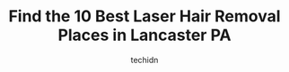 ---
layout: ampstory
image: https://i0.wp.com/www.depkes.org/wp-content/uploads/2023/06/laser-hair-removal-0-in-lancaster-pa-1685821751.jpeg?resize=640,853
author: techidn
featured: false
description: Discover the impressive array of Laser Hair Removal options in Lancaster PA, where you can find 10 of the largest Laser Hair Removal establishments in the area. From renowned classics to hid
title: Find the 10 Best Laser Hair Removal Places in Lancaster PA
cover:
   title: Find the 10 Best Laser Hair Removal Places in Lancaster PA
   subtitle: Rickpate
   background: https://www.depkes.org/wp-content/uploads/2023/06/laser-hair-removal-0-in-lancaster-pa-1685821751.jpeg

pages: 
 - layout: thirds
   top: <h1>#1 Bella Medspa</h1>
   bottom: "<p>Extremely friendly staff however results of hair removal is minimal. I completed 3 sessions of which my first session was at a different company.  Since switching to Bell</p>"
   background: https://www.depkes.org/wp-content/uploads/2023/06/laser-hair-removal-1-in-lancaster-pa-1685821752.jpeg
   backgroundblur: true
 - layout: thirds
   top: <h1>#2 Cameo Skin and Body Wellness</h1>
   bottom: "<p>I am so happy with all services Ive received from Cameo! Every experience from front desk to services with Kim and Megan have been great. They always take time to list</p>"
   background: https://www.depkes.org/wp-content/uploads/2023/06/laser-hair-removal-2-in-lancaster-pa-1685821752.png
   cta:
      link: https://www.depkes.org/blog/find-the-10-best-laser-hair-removal-places-in-lancaster-pa/
      text: Find the 10 Best Laser Hair Removal Places in Lancaster PA
 - layout: thirds
   top: <h1>#3 Face Forward Skin Care Center</h1>
   bottom: "<p>2953 Columbia Ave, Lancaster, PA 17603, United States</p>"
   background: https://www.depkes.org/wp-content/uploads/2023/06/laser-hair-removal-3-in-lancaster-pa-1685821753.jpeg
   cta:
      link: https://www.depkes.org/blog/find-the-10-best-laser-hair-removal-places-in-lancaster-pa/
      text: Find the 10 Best Laser Hair Removal Places in Lancaster PA
 - layout: thirds
   top: <h1>#4 Ideal Image Lancaster</h1>
   bottom: "<p>1571 Fruitville Pike Ste 2, Lancaster, PA 17601, United States</p>"
   background: https://images.unsplash.com/photo-1531169509526-f8f1fdaa4a67?ixlib=rb-4.0.3&ixid=MnwxMjA3fDB8MHxwaG90by1wYWdlfHx8fGVufDB8fHx8&auto=format&fit=crop&w=640&h=853&q=80
   cta:
      link: https://www.depkes.org/blog/find-the-10-best-laser-hair-removal-places-in-lancaster-pa/
      text: Find the 10 Best Laser Hair Removal Places in Lancaster PA
 - layout: thirds
   top: <h1>#5 Blossom Med Spa On Queen</h1>
   bottom: "<p>101 N Queen St Suite 93, Lancaster, PA 17603, United States</p>"
   background: https://plus.unsplash.com/premium_photo-1664640458616-3c74f8cb4589?ixlib=rb-4.0.3&ixid=MnwxMjA3fDB8MHxwaG90by1wYWdlfHx8fGVufDB8fHx8&auto=format&fit=crop&w=640&h=853&q=80
   cta:
      link: https://www.depkes.org/blog/find-the-10-best-laser-hair-removal-places-in-lancaster-pa/
      text: Find the 10 Best Laser Hair Removal Places in Lancaster PA
 - layout: thirds
   top: <h1>#6 Jill & Bonnies Electrolysis and Laser</h1>
   bottom: "<p>2301 Harrisburg Pike Suite 204, Lancaster, PA 17601, United States</p>"
   background: https://images.unsplash.com/photo-1602536052359-ef94c21c5948?ixlib=rb-4.0.3&ixid=MnwxMjA3fDB8MHxwaG90by1wYWdlfHx8fGVufDB8fHx8&auto=format&fit=crop&w=640&h=853&q=80
   cta:
      link: https://www.depkes.org/blog/find-the-10-best-laser-hair-removal-places-in-lancaster-pa/
      text: Find the 10 Best Laser Hair Removal Places in Lancaster PA
 - layout: thirds
   top: <h1>#7 ND Advance Microblading & MedSpa</h1>
   bottom: "<p>1016 N Charlotte St Suite 141, Lancaster, PA 17603, United States</p>"
   background: https://images.unsplash.com/photo-1536745287225-21d689278fd1?ixlib=rb-4.0.3&ixid=MnwxMjA3fDB8MHxwaG90by1wYWdlfHx8fGVufDB8fHx8&auto=format&fit=crop&w=640&h=853&q=80
   cta:
      link: https://www.depkes.org/blog/find-the-10-best-laser-hair-removal-places-in-lancaster-pa/
      text: Find the 10 Best Laser Hair Removal Places in Lancaster PA
 - layout: thirds
   middle: Continue reading...
   background: https://images.unsplash.com/photo-1561679660-d00ee1e0dc8e?ixlib=rb-4.0.3&ixid=MnwxMjA3fDB8MHxwaG90by1wYWdlfHx8fGVufDB8fHx8&auto=format&fit=crop&w=640&h=853&q=80
   cta:
      link: https://www.depkes.org/blog/find-the-10-best-laser-hair-removal-places-in-lancaster-pa/
      text: Find the 10 Best Laser Hair Removal Places in Lancaster PA
      
---